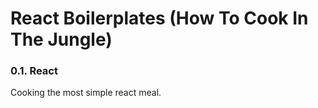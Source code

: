 # React Boilerplates (How To Cook In The Jungle)

### 0.1. React

Cooking the most simple react meal.

